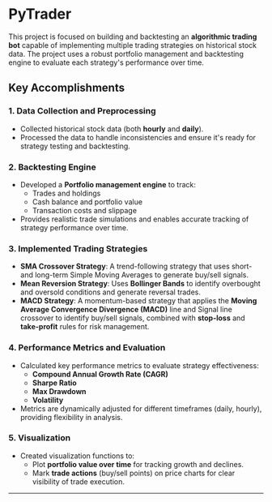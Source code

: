 # PyTrader

This project is focused on building and backtesting an **algorithmic trading bot** capable of implementing multiple trading strategies on historical stock data. The project uses a robust portfolio management and backtesting engine to evaluate each strategy's performance over time.

## Key Accomplishments

### 1. Data Collection and Preprocessing
- Collected historical stock data (both **hourly** and **daily**).
- Processed the data to handle inconsistencies and ensure it's ready for strategy testing and backtesting.

### 2. Backtesting Engine
- Developed a **Portfolio management engine** to track:
  - Trades and holdings
  - Cash balance and portfolio value
  - Transaction costs and slippage
- Provides realistic trade simulations and enables accurate tracking of strategy performance over time.

### 3. Implemented Trading Strategies
- **SMA Crossover Strategy**: A trend-following strategy that uses short- and long-term Simple Moving Averages to generate buy/sell signals.
- **Mean Reversion Strategy**: Uses **Bollinger Bands** to identify overbought and oversold conditions and generate reversal trades.
- **MACD Strategy**: A momentum-based strategy that applies the **Moving Average Convergence Divergence (MACD)** line and Signal line crossover to identify buy/sell signals, combined with **stop-loss** and **take-profit** rules for risk management.

### 4. Performance Metrics and Evaluation
- Calculated key performance metrics to evaluate strategy effectiveness:
  - **Compound Annual Growth Rate (CAGR)**
  - **Sharpe Ratio**
  - **Max Drawdown**
  - **Volatility**
- Metrics are dynamically adjusted for different timeframes (daily, hourly), providing flexibility in analysis.

### 5. Visualization
- Created visualization functions to:
  - Plot **portfolio value over time** for tracking growth and declines.
  - Mark **trade actions** (buy/sell points) on price charts for clear visibility of trade execution.

---

